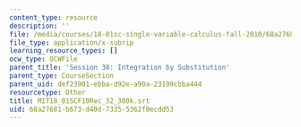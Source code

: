 ```yaml
---
content_type: resource
description: ''
file: /media/courses/18-01sc-single-variable-calculus-fall-2010/68a27681b673d40d73355362f0ecdd53_MIT18_01SCF10Rec_32_300k.srt
file_type: application/x-subrip
learning_resource_types: []
ocw_type: OCWFile
parent_title: 'Session 38: Integration by Substitution'
parent_type: CourseSection
parent_uid: def23901-ebba-d92e-a90a-23199cbba444
resourcetype: Other
title: MIT18_01SCF10Rec_32_300k.srt
uid: 68a27681-b673-d40d-7335-5362f0ecdd53
---
```

